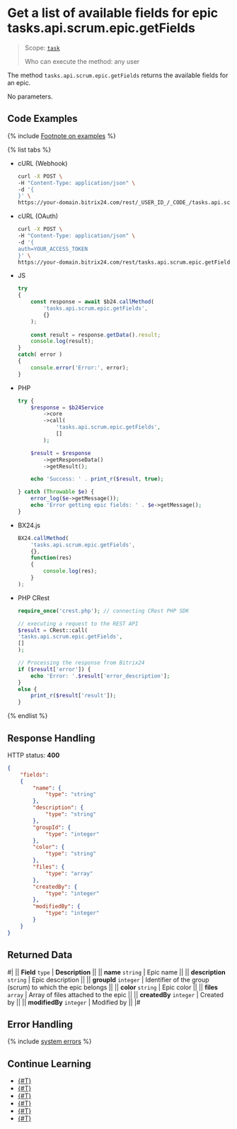 # Get a list of available fields for epic tasks.api.scrum.epic.getFields

> Scope: [`task`](../../../scopes/permissions.md)
>
> Who can execute the method: any user

The method `tasks.api.scrum.epic.getFields` returns the available fields for an epic.

No parameters.

## Code Examples

{% include [Footnote on examples](../../../../_includes/examples.md) %}

{% list tabs %}

- cURL (Webhook)

    ```bash
    curl -X POST \
    -H "Content-Type: application/json" \
    -d '{
    }' \
    https://your-domain.bitrix24.com/rest/_USER_ID_/_CODE_/tasks.api.scrum.epic.getFields
    ```

- cURL (OAuth)

    ```bash
    curl -X POST \
    -H "Content-Type: application/json" \
    -d '{
    auth=YOUR_ACCESS_TOKEN
    }' \
    https://your-domain.bitrix24.com/rest/tasks.api.scrum.epic.getFields
    ```

- JS

    ```js
    try
    {
    	const response = await $b24.callMethod(
    		'tasks.api.scrum.epic.getFields',
    		{}
    	);
    	
    	const result = response.getData().result;
    	console.log(result);
    }
    catch( error )
    {
    	console.error('Error:', error);
    }
    ```

- PHP

    ```php
    try {
        $response = $b24Service
            ->core
            ->call(
                'tasks.api.scrum.epic.getFields',
                []
            );
    
        $result = $response
            ->getResponseData()
            ->getResult();
    
        echo 'Success: ' . print_r($result, true);
    
    } catch (Throwable $e) {
        error_log($e->getMessage());
        echo 'Error getting epic fields: ' . $e->getMessage();
    }
    ```

- BX24.js

    ```js
    BX24.callMethod(
        'tasks.api.scrum.epic.getFields',
        {},
        function(res)
        {
            console.log(res);
        }
    );
    ```

- PHP CRest

    ```php
    require_once('crest.php'); // connecting CRest PHP SDK

    // executing a request to the REST API
    $result = CRest::call(
    'tasks.api.scrum.epic.getFields',
    []
    );

    // Processing the response from Bitrix24
    if ($result['error']) {
        echo 'Error: '.$result['error_description'];
    }
    else {
        print_r($result['result']);
    }
    ```

{% endlist %}

## Response Handling

HTTP status: **400**

```json
{
    "fields":
    {
        "name": {
            "type": "string"
        },
        "description": {
            "type": "string"
        },
        "groupId": {
            "type": "integer"
        },
        "color": {
            "type": "string"
        },
        "files": {
            "type": "array"
        },
        "createdBy": {
            "type": "integer"
        },
        "modifiedBy": {
            "type": "integer"
        }
    }
}
```

## Returned Data

#|
|| **Field** `type` | **Description** ||
|| **name** `string` | Epic name ||
|| **description** `string` | Epic description ||
|| **groupId** `integer` | Identifier of the group (scrum) to which the epic belongs ||
|| **color** `string` | Epic color ||
|| **files** `array` | Array of files attached to the epic ||
|| **createdBy** `integer` | Created by ||
|| **modifiedBy** `integer` | Modified by ||
|#

## Error Handling

{% include [system errors](../../../../_includes/system-errors.md) %}

## Continue Learning 

- [{#T}](./index.md)
- [{#T}](./tasks-api-scrum-epic-add.md)
- [{#T}](./tasks-api-scrum-epic-update.md)
- [{#T}](./tasks-api-scrum-epic-get.md)
- [{#T}](./tasks-api-scrum-epic-list.md)
- [{#T}](./tasks-api-scrum-epic-delete.md)
